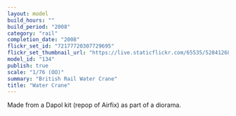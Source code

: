 ```yaml
---
layout: model
build_hours: ""
build_period: "2008"
category: "rail"
completion_date: "2008"
flickr_set_id: "72177720307729695"
flickr_set_thumbnail_url: "https://live.staticflickr.com/65535/52841268893_9da1dda636_m.jpg"
model_id: "134"
publish: true
scale: "1/76 (OO)"
summary: "British Rail Water Crane"
title: "Water Crane"
---
```


Made from a Dapol kit (repop of Airfix) as part of a diorama.
